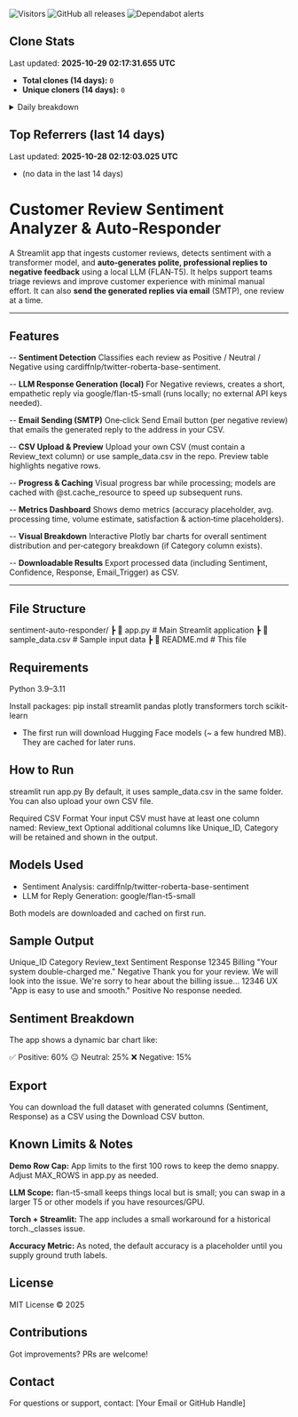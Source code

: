 ![Visitors](https://visitor-badge.laobi.icu/badge?page_id=Siva-PKS.my-sentiment-app&left_color=black&right_color=blue&left_text=Visitors)
![GitHub all releases](https://img.shields.io/github/downloads/Siva-PKS/my-sentiment-app/total.svg)
![Dependabot alerts](https://img.shields.io/endpoint?url=https://raw.githubusercontent.com/Siva-PKS/my-sentiment-app/main/badges/dependabot.json)


## Clone Stats

<!-- CLONE-STATS:START -->
Last updated: **2025-10-29 02:17:31.655 UTC**

- **Total clones (14 days):** `0`
- **Unique cloners (14 days):** `0`

<details><summary>Daily breakdown</summary>

- (unable to fetch traffic data right now)

</details>
<!-- CLONE-STATS:END -->


## Top Referrers (last 14 days)
<!-- REFERRERS:START -->
Last updated: **2025-10-28 02:12:03.025 UTC**

- (no data in the last 14 days)
<!-- REFERRERS:END -->


# Customer Review Sentiment Analyzer & Auto‑Responder

A Streamlit app that ingests customer reviews, detects sentiment with a transformer model, and **auto‑generates polite, professional replies to negative feedback** using a local LLM (FLAN‑T5). It helps support teams triage reviews and improve customer experience with minimal manual effort. It can also **send the generated replies via email** (SMTP), one review at a time.

---

##  Features

-- **Sentiment Detection**
Classifies each review as Positive / Neutral / Negative using cardiffnlp/twitter-roberta-base-sentiment.

-- **LLM Response Generation (local)**
For Negative reviews, creates a short, empathetic reply via google/flan-t5-small (runs locally; no external API keys needed).

-- **Email Sending (SMTP)**
One‑click Send Email button (per negative review) that emails the generated reply to the address in your CSV.

-- **CSV Upload & Preview**
Upload your own CSV (must contain a Review_text column) or use sample_data.csv in the repo. Preview table highlights negative rows.

-- **Progress & Caching**
Visual progress bar while processing; models are cached with @st.cache_resource to speed up subsequent runs.

-- **Metrics Dashboard**
Shows demo metrics (accuracy placeholder, avg. processing time, volume estimate, satisfaction & action‑time placeholders).

-- **Visual Breakdown**
Interactive Plotly bar charts for overall sentiment distribution and per‑category breakdown (if Category column exists).

-- **Downloadable Results**
Export processed data (including Sentiment, Confidence, Response, Email_Trigger) as CSV.

---

## File Structure

 sentiment-auto-responder/
┣ 📄 app.py # Main Streamlit application
┣ 📄 sample_data.csv # Sample input data
┣ 📄 README.md # This file


##  Requirements

Python 3.9–3.11

Install packages:
pip install streamlit pandas plotly transformers torch scikit-learn
- The first run will download Hugging Face models (~ a few hundred MB). They are cached for later runs.

## How to Run

streamlit run app.py
By default, it uses sample_data.csv in the same folder. You can also upload your own CSV file.

Required CSV Format
Your input CSV must have at least one column named:
Review_text
Optional additional columns like Unique_ID, Category will be retained and shown in the output.

## Models Used

* Sentiment Analysis: cardiffnlp/twitter-roberta-base-sentiment
* LLM for Reply Generation: google/flan-t5-small

Both models are downloaded and cached on first run.

## Sample Output

Unique_ID	  Category	         Review_text	                   Sentiment	              Response
12345	      Billing	     "Your system double-charged me."     	Negative	     Thank you for your review. We will look into the issue. We're sorry to hear about the billing issue...
12346	      UX	         "App is easy to use and smooth."     	Positive	     No response needed.

## Sentiment Breakdown

The app shows a dynamic bar chart like:

✅ Positive: 60%
😐 Neutral: 25%
❌ Negative: 15%

##  Export

You can download the full dataset with generated columns (Sentiment, Response) as a CSV using the Download CSV button.

## Known Limits & Notes

**Demo Row Cap:** App limits to the first 100 rows to keep the demo snappy. Adjust MAX_ROWS in app.py as needed.

**LLM Scope:** flan-t5-small keeps things local but is small; you can swap in a larger T5 or other models if you have resources/GPU.

**Torch + Streamlit:** The app includes a small workaround for a historical torch._classes issue.

**Accuracy Metric:** As noted, the default accuracy is a placeholder until you supply ground truth labels.

##  License
MIT License © 2025

## Contributions
Got improvements? PRs are welcome!

##  Contact
For questions or support, contact: [Your Email or GitHub Handle]





